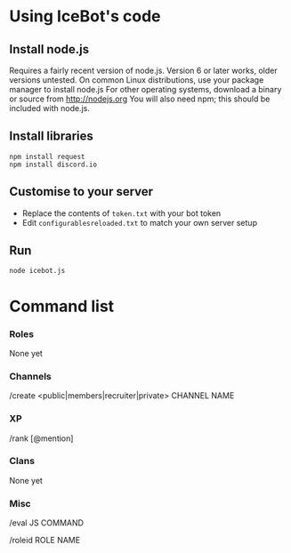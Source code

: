 # Using IceBot's code

## Install node.js
Requires a fairly recent version of node.js. Version 6 or later works, older versions untested.
On common Linux distributions, use your package manager to install node.js
For other operating systems, download a binary or source from http://nodejs.org
You will also need npm; this should be included with node.js.

## Install libraries
    npm install request
    npm install discord.io
    
## Customise to your server
- Replace the contents of `token.txt` with your bot token
- Edit `configurablesreloaded.txt` to match your own server setup

## Run
    node icebot.js

# Command list

### Roles
None yet

### Channels
/create <public|members|recruiter|private> CHANNEL NAME

### XP
/rank [@mention]

### Clans
None yet

### Misc
/eval JS COMMAND

/roleid ROLE NAME
